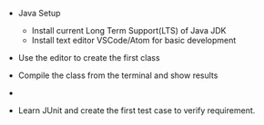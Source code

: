 
* Java Setup
  * Install current Long Term Support(LTS) of Java JDK
  * Install text editor VSCode/Atom for basic development

* Use the editor to create the first class
* Compile the class from the terminal and show results

* 

* Learn JUnit and create the first test case to verify requirement.
